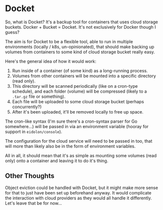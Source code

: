 # Docket

So, what is Docket? It's a backup tool for containers that uses cloud storage buckets. Docker + 
Bucket = Docket. It's not exclusively for Docker though I guess?

The aim is for Docket to be a flexible tool, able to run in multiple environments (locally / k8s, 
un-opinionated), that should make backing up volumes from containers to some kind of cloud storage 
bucket really easy.

Here's the general idea of how it would work:

1. Run inside of a container (of some kind) as a long-running process.
2. Volumes from other containers will be mounted into a specific directory (read only).
3. This directory will be scanned periodically (like on a cron-type schedule), and each folder 
(volume) will be compressed (likely to a `.tar.gz` file or something).
4. Each file will be uploaded to some cloud storage bucket (perhaps concurrently?)
5. After it's been uploaded, it'll be removed locally to free up space.

The cron-like syntax (I'm sure there's a cron-syntax parser for Go somewhere...) will be passed in 
via an environment variable (hooray for support in `eidolon/console`).
 
The configuration for the cloud service will need to be passed in too, that will more than likely 
also be in the form of environment variables.

All in all, it should mean that it's as simple as mounting some volumes (read only) onto a container
and leaving it to do it's thing.

## Other Thoughts

Object eviction could be handled with Docket, but it might make more sense for that to just have 
been set up beforehand anyway. It would complicate the interaction with cloud providers as they 
would all handle it differently. Let's leave that be for now...

